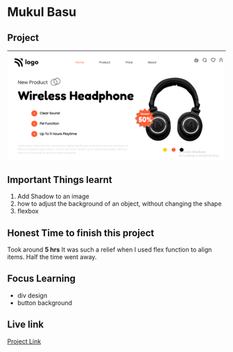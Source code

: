 # Mukul Basu

## Project

![Image](./Capture.PNG)
## Important Things learnt 
1. Add Shadow to an image
2. how to adjust the background of an object, without changing the shape
3. flexbox

## Honest Time to finish this project

Took around **5 hrs**
It was such a relief when I used flex function to align items. Half the time went away.

## Focus Learning
- div design
- button background

## Live link

[Project Link](https://google.com "Netlify")


